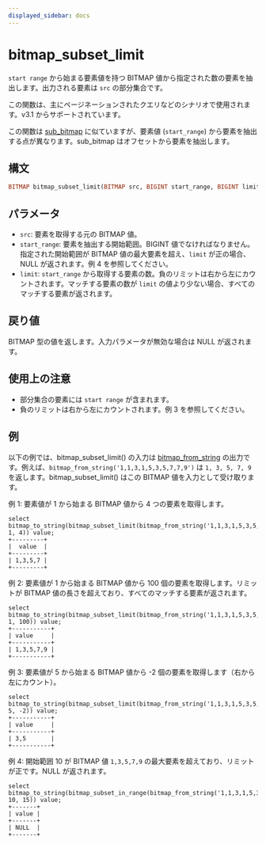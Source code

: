 ```yaml
---
displayed_sidebar: docs
---
```


# bitmap_subset_limit

`start range` から始まる要素値を持つ BITMAP 値から指定された数の要素を抽出します。出力される要素は `src` の部分集合です。

この関数は、主にページネーションされたクエリなどのシナリオで使用されます。v3.1 からサポートされています。

この関数は [sub_bitmap](./sub_bitmap.md) に似ていますが、要素値 (`start_range`) から要素を抽出する点が異なります。sub_bitmap はオフセットから要素を抽出します。

## 構文

```Haskell
BITMAP bitmap_subset_limit(BITMAP src, BIGINT start_range, BIGINT limit)
```

## パラメータ

- `src`: 要素を取得する元の BITMAP 値。
- `start_range`: 要素を抽出する開始範囲。BIGINT 値でなければなりません。指定された開始範囲が BITMAP 値の最大要素を超え、`limit` が正の場合、NULL が返されます。例 4 を参照してください。
- `limit`: `start_range` から取得する要素の数。負のリミットは右から左にカウントされます。マッチする要素の数が `limit` の値より少ない場合、すべてのマッチする要素が返されます。

## 戻り値

BITMAP 型の値を返します。入力パラメータが無効な場合は NULL が返されます。

## 使用上の注意

- 部分集合の要素には `start range` が含まれます。
- 負のリミットは右から左にカウントされます。例 3 を参照してください。

## 例

以下の例では、bitmap_subset_limit() の入力は [bitmap_from_string](./bitmap_from_string.md) の出力です。例えば、`bitmap_from_string('1,1,3,1,5,3,5,7,7,9')` は `1, 3, 5, 7, 9` を返します。bitmap_subset_limit() はこの BITMAP 値を入力として受け取ります。

例 1: 要素値が 1 から始まる BITMAP 値から 4 つの要素を取得します。

```Plaintext
select bitmap_to_string(bitmap_subset_limit(bitmap_from_string('1,1,3,1,5,3,5,7,7,9'), 1, 4)) value;
+---------+
|  value  |
+---------+
| 1,3,5,7 |
+---------+
```

例 2: 要素値が 1 から始まる BITMAP 値から 100 個の要素を取得します。リミットが BITMAP 値の長さを超えており、すべてのマッチする要素が返されます。

```Plaintext
select bitmap_to_string(bitmap_subset_limit(bitmap_from_string('1,1,3,1,5,3,5,7,7,9'), 1, 100)) value;
+-----------+
| value     |
+-----------+
| 1,3,5,7,9 |
+-----------+
```

例 3: 要素値が 5 から始まる BITMAP 値から -2 個の要素を取得します（右から左にカウント）。

```Plaintext
select bitmap_to_string(bitmap_subset_limit(bitmap_from_string('1,1,3,1,5,3,5,7,7,9'), 5, -2)) value;
+-----------+
| value     |
+-----------+
| 3,5       |
+-----------+
```

例 4: 開始範囲 10 が BITMAP 値 `1,3,5,7,9` の最大要素を超えており、リミットが正です。NULL が返されます。

```Plain
select bitmap_to_string(bitmap_subset_in_range(bitmap_from_string('1,1,3,1,5,3,5,7,7,9'), 10, 15)) value;
+-------+
| value |
+-------+
| NULL  |
+-------+
```